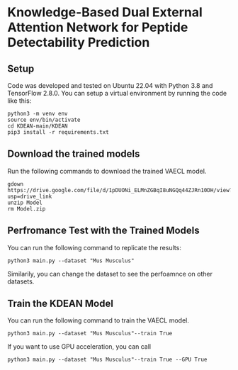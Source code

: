 # Knowledge-Based Dual External Attention Network for Peptide Detectability Prediction
## Setup
Code was developed and tested on Ubuntu 22.04 with Python 3.8 and TensorFlow 2.8.0. You can setup a virtual environment by running the code like this:
```
python3 -m venv env
source env/bin/activate
cd KDEAN-main/KDEAN
pip3 install -r requirements.txt
```
## Download the trained models
Run the following commands to download the trained VAECL model.
```
gdown https://drive.google.com/file/d/1pDUONi_ELMnZGBqI8uNGQq44ZJRn10DH/view?usp=drive_link
unzip Model
rm Model.zip
```
## Perfromance Test with the Trained Models
You can run the following command to replicate the results:
```
python3 main.py --dataset "Mus Musculus"
```
Similarily, you can change the dataset to see the perfoamnce on other datasets.
## Train the KDEAN Model
You can run the following command to train the VAECL model.
```
python3 main.py --dataset "Mus Musculus"--train True
```
If you want to use GPU acceleration, you can call
```
python3 main.py --dataset "Mus Musculus"--train True --GPU True
```
